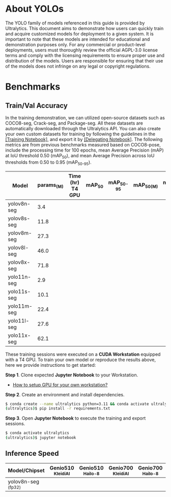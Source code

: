# About YOLOs

The YOLO family of models referenced in this guide is provided by Ultralytics. This document aims to demonstrate how users can quickly train and acquire customized models for deployment to a given system. It is important to note that these models are intended for educational and demonstration purposes only. For any commercial or product-level deployments, users must thoroughly review the official AGPL-3.0 license terms and comply with the licensing requirements to ensure proper use and distribution of the models. Users are responsible for ensuring that their use of the models does not infringe on any legal or copyright regulations.

# Benchmarks
## Train/Val Accuracy

In the training demonstration, we can utilized open-source datasets such as COCO8-seg, Crack-seg, and Package-seg. All these datasets are automatically downloaded through the Ultralytics API. You can also create your own custom datasets for training by following the guidelines in the [[Training Notebook]](), and export it by [[Delegating Notebook]](). The following metrics are from previous benchmarks measured based on COCO8-pose, include the processing time for 100 epochs, mean Average Precision (mAP) at IoU threshold 0.50 (mAP<sub>50</sub>), and mean Average Precision across IoU thresholds from 0.50 to 0.95 (mAP<sub>50-95</sub>).

|  Model     |  params<sub>(M)     | Time (hr)<br>T4 GPU   |  mAP<sub>50     |  mAP<sub>50-95     |  mAP<sub>50(M)     |  mAP<sub>50-95(M)     | Pre-built Models   |
|------------|-------|-----------------|-----------------|--------------------|--------------------|--------------------|--------------------|
| yolov8n-seg    | 3.4  |             |             |                |    |     |[[ONNX]]() |
| yolov8s-seg    | 11.8 |             |             |                |    |     |[[ONNX]]() |
| yolov8m-seg    | 27.3 |             |             |                |    |     |[[ONNX]]() |
| yolov8l-seg    | 46.0 |             |             |                |    |     |[[ONNX]]() |
| yolov8x-seg    | 71.8 |             |             |                |    |     |[[ONNX]]() |
| yolo11n-seg    | 2.9  |             |             |                |    |     |[[ONNX]]() |
| yolo11s-seg    | 10.1 |             |             |                |    |     |[[ONNX]]() |
| yolo11m-seg    | 22.4 |             |             |                |    |     |[[ONNX]]() |
| yolo11l-seg    | 27.6 |             |             |                |    |     |[[ONNX]]() |
| yolo11x-seg    | 62.1 |             |             |                |    |     |[[ONNX]]() |

These training sessions were executed on a **CUDA Workstation** equipped with a T4 GPU. To train your own model or reproduce the results above, here we provide instructions to get started:

**Step 1**. Clone expected **Jupyter Notebook** to your Workstation.

* [How to setup GPU for your own workstation?](https://r300-ai.github.io/ITRI-AI-Hub/docs/pages/workstation.html)

**Step 2**. Create an environment and install dependencies.

```bash
$ conda create --name ultralytics python=3.11 && conda activate ultralytics
(ultralytics)$ pip install -r requirements.txt
```

**Step 3**. Open **Jupyter Notebook** to execute the training and export sessions.

```bash
$ conda activate ultralytics
(ultralytics)$ jupyter notebook
```

## Inference Speed 

| Model/Chipset               | Genio510<br><sub>KleidiAI | Genio510<br><sub>Hailo-8 | Genio700<br><sub>KleidiAI | Genio700<br><sub>Hailo-8 | Genio1200<br><sub>KleidiAI | Genio1200<br><sub>Hailo-8 |
|---------------------|-----------------------|-----------------------|-----------------------|-----------------------|------------------------|------------------------|
| yolov8n-seg<sub> (fp32) |                       |                       |                       |                       |                        |             |
